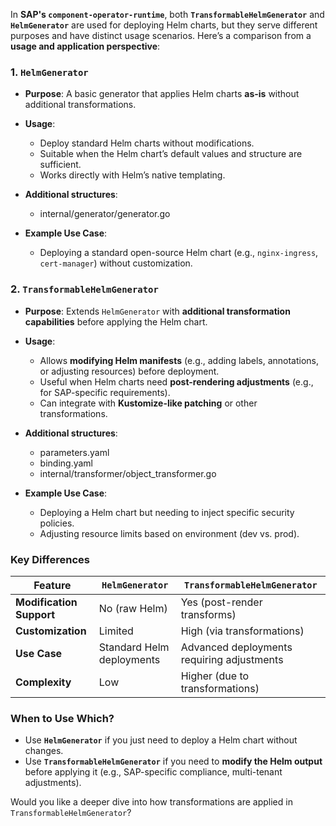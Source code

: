 In **SAP's `component-operator-runtime`**, both **`TransformableHelmGenerator`** and **`HelmGenerator`** are used for deploying Helm charts, but they serve different purposes and have distinct usage scenarios. Here’s a comparison from a **usage and application perspective**:

### **1. `HelmGenerator`**  
- **Purpose**: A basic generator that applies Helm charts **as-is** without additional transformations.  
- **Usage**:  
  - Deploy standard Helm charts without modifications.  
  - Suitable when the Helm chart’s default values and structure are sufficient.  
  - Works directly with Helm’s native templating.
- **Additional structures**:
  - internal/generator/generator.go  
     

- **Example Use Case**:  
  - Deploying a standard open-source Helm chart (e.g., `nginx-ingress`, `cert-manager`) without customization.  

### **2. `TransformableHelmGenerator`**  
- **Purpose**: Extends `HelmGenerator` with **additional transformation capabilities** before applying the Helm chart.  
- **Usage**:  
  - Allows **modifying Helm manifests** (e.g., adding labels, annotations, or adjusting resources) before deployment.  
  - Useful when Helm charts need **post-rendering adjustments** (e.g., for SAP-specific requirements).  
  - Can integrate with **Kustomize-like patching** or other transformations.  
- **Additional structures**:
  - parameters.yaml
  - binding.yaml
  - internal/transformer/object_transformer.go
  
- **Example Use Case**:  
  - Deploying a Helm chart but needing to inject specific security policies.  
  - Adjusting resource limits based on environment (dev vs. prod).  

### **Key Differences**  
| Feature                | `HelmGenerator` | `TransformableHelmGenerator` |  
|------------------------|----------------|-----------------------------|  
| **Modification Support** | No (raw Helm)  | Yes (post-render transforms) |  
| **Customization**       | Limited        | High (via transformations)   |  
| **Use Case**           | Standard Helm deployments | Advanced deployments requiring adjustments |  
| **Complexity**         | Low            | Higher (due to transformations) |  

### **When to Use Which?**  
- Use **`HelmGenerator`** if you just need to deploy a Helm chart without changes.  
- Use **`TransformableHelmGenerator`** if you need to **modify the Helm output** before applying it (e.g., SAP-specific compliance, multi-tenant adjustments).  

Would you like a deeper dive into how transformations are applied in `TransformableHelmGenerator`?
